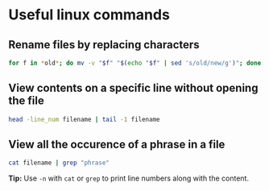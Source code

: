 # Useful linux commands
## Rename files by replacing characters
```bash
for f in *old*; do mv -v "$f" "$(echo "$f" | sed 's/old/new/g')"; done
```
## View contents on a specific line without opening the file
```bash
head -line_num filename | tail -1 filename
```
## View all the occurence of a phrase in a file
```bash
cat filename | grep "phrase"
```
**Tip:** Use `-n` with `cat` or `grep` to print line numbers along with the content.
